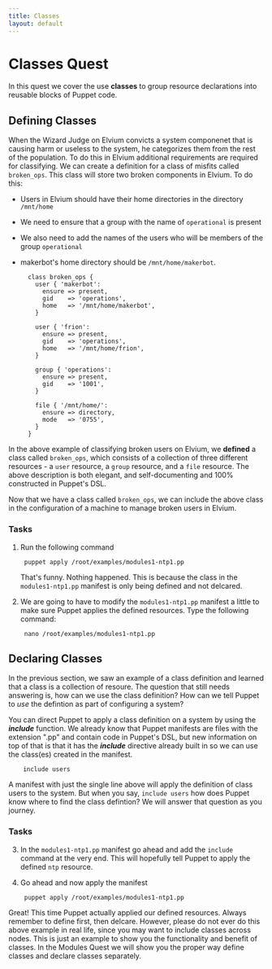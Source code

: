 ```yaml
---
title: Classes
layout: default
---
```


# Classes Quest

In this quest we cover the use **classes** to group resource declarations into reusable blocks of Puppet code.

## Defining Classes

When the Wizard Judge on Elvium convicts a system componenet that is causing harm or useless to the system, he categorizes them from the rest of the population. To do this in Elvium additional requirements are required for classifying. We can create a definition for a class of misfits called `broken_ops`. This class will store two broken components in Elvium. To do this:

* Users in Elvium should have their home directories in the directory `/mnt/home`
* We need to ensure that a group with the name of `operational` is present
* We also need to add the names of the users who will be members of the group `operational`
* makerbot's home directory should be `/mnt/home/makerbot`. 

        class broken_ops {
		  user { 'makerbot':
		    ensure => present,
		    gid    => 'operations',
		    home   => '/mnt/home/makerbot',	
          }
    
          user { 'frion':
		    ensure => present,
		    gid    => 'operations',
		    home   => '/mnt/home/frion',	
          }
        
          group { 'operations':
            ensure => present,
            gid    => '1001',
          }
    
          file { '/mnt/home/':
            ensure => directory,
            mode   => '0755',
          }
        }  

In the above example of classifying broken users on Elvium, we **defined** a class called `broken_ops`, which consists of a collection of three different resources - a `user` resource, a `group` resource, and a `file` resource. The above description is both elegant, and self-documenting and 100% constructed in Puppet's DSL.

Now that we have a class called `broken_ops`, we can include the above class in the configuration of a machine to manage broken users in Elvium.

### Tasks

1. Run the following command

		puppet apply /root/examples/modules1-ntp1.pp

	That's funny. Nothing happened. This is because the class in the `modules1-ntp1.pp` manifest is only being defined and not delcared.

2. We are going to have to modify the `modules1-ntp1.pp` manifest a little to make sure Puppet applies the defined resources. Type the following command:

		nano /root/examples/modules1-ntp1.pp


## Declaring Classes

In the previous section, we saw an example of a class definition and learned that a class is a collection of resoure. The question that still needs answering is, how can we use the class definition? How can we tell Puppet to _use_ the defintion as part of configuring a system?

You can direct Puppet to apply a class definition on a system by using the __*include*__ function. We already know that Puppet manifests are files with the extension ".pp" and contain code in Puppet's DSL, but new information on top of that is that it has the __*include*__ directive already built in so we can use the class(es) created in the manifest.

		include users
    
A manifest with just the single line above will apply the definition of class users to the system. But when you say, `include users` how does Puppet know where to find the class defintion? We will answer that question as you journey.

### Tasks

3. In the `modules1-ntp1.pp` manifest go ahead and add the `include` command at the very end. This will hopefully tell Puppet to apply the defined `ntp` resource.

4. Go ahead and now apply the manifest

		puppet apply /root/examples/modules1-ntp1.pp

Great! This time Puppet actually applied our defined resources. Always remember to define first, then delcare. However, please do not ever do this above example in real life, since you may want to include classes across nodes. This is just an example to show you the functionality and benefit of classes. In the Modules Quest we will show you the proper way define classes and declare classes separately.